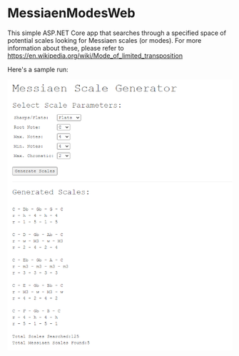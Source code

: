 # MessiaenModesWeb
This simple ASP.NET Core app that searches through a specified space of potential scales looking for Messiaen scales (or modes). 
For more information about these, please refer to https://en.wikipedia.org/wiki/Mode_of_limited_transposition

Here's a sample run:

![Sample Screenshot](/MessiaenModesWeb/wwwroot/images/DemoScreenshot.png "Sample Screenshot")


